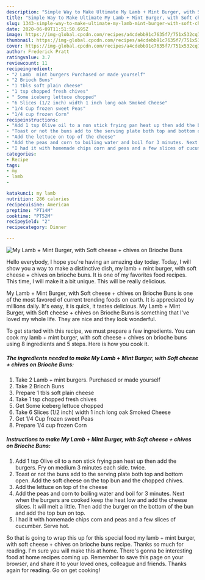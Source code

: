 ```yaml
---
description: "Simple Way to Make Ultimate My Lamb + Mint Burger, with Soft cheese + chives on Brioche Buns"
title: "Simple Way to Make Ultimate My Lamb + Mint Burger, with Soft cheese + chives on Brioche Buns"
slug: 1343-simple-way-to-make-ultimate-my-lamb-mint-burger-with-soft-cheese-chives-on-brioche-buns
date: 2020-06-09T11:51:50.695Z
image: https://img-global.cpcdn.com/recipes/a4cdebb91c7635f7/751x532cq70/my-lamb-mint-burger-with-soft-cheese-chives-on-brioche-buns-recipe-main-photo.jpg
thumbnail: https://img-global.cpcdn.com/recipes/a4cdebb91c7635f7/751x532cq70/my-lamb-mint-burger-with-soft-cheese-chives-on-brioche-buns-recipe-main-photo.jpg
cover: https://img-global.cpcdn.com/recipes/a4cdebb91c7635f7/751x532cq70/my-lamb-mint-burger-with-soft-cheese-chives-on-brioche-buns-recipe-main-photo.jpg
author: Frederick Pratt
ratingvalue: 3.7
reviewcount: 11
recipeingredient:
- "2 Lamb  mint burgers Purchased or made yourself"
- "2 Brioch Buns"
- "1 tbls soft plain cheese"
- "1 tsp chopped fresh chives"
- " Some iceberg lettuce chopped"
- "6 Slices (1/2 inch) width 1 inch long oak Smoked Cheese"
- "1/4 Cup frozen sweet Peas"
- "1/4 cup frozen Corn"
recipeinstructions:
- "Add 1 tsp Olive oil to a non stick frying pan heat up then add the burgers. Fry on medium 3 minutes each side. twice."
- "Toast or not the buns add to the serving plate both top and bottom open. Add the soft cheese on the top bun and the chopped chives."
- "Add the lettuce on top of the cheese"
- "Add the peas and corn to boiling water and boil for 3 minutes. Next when the burgers are cooked keep the heat low and add the cheese slices. It will melt a little. Then add the burger on the bottom of the bun and add the top bun on top."
- "I had it with homemade chips corn and peas and a few slices of cucumber. Serve hot."
categories:
- Recipe
tags:
- my
- lamb
- 

katakunci: my lamb  
nutrition: 286 calories
recipecuisine: American
preptime: "PT14M"
cooktime: "PT52M"
recipeyield: "2"
recipecategory: Dinner

---
```



![My Lamb + Mint Burger, with Soft cheese + chives on Brioche Buns](https://img-global.cpcdn.com/recipes/a4cdebb91c7635f7/751x532cq70/my-lamb-mint-burger-with-soft-cheese-chives-on-brioche-buns-recipe-main-photo.jpg)

Hello everybody, I hope you're having an amazing day today. Today, I will show you a way to make a distinctive dish, my lamb + mint burger, with soft cheese + chives on brioche buns. It is one of my favorites food recipes. This time, I will make it a bit unique. This will be really delicious.



My Lamb + Mint Burger, with Soft cheese + chives on Brioche Buns is one of the most favored of current trending foods on earth. It is appreciated by millions daily. It's easy, it is quick, it tastes delicious. My Lamb + Mint Burger, with Soft cheese + chives on Brioche Buns is something that I've loved my whole life. They are nice and they look wonderful.


To get started with this recipe, we must prepare a few ingredients. You can cook my lamb + mint burger, with soft cheese + chives on brioche buns using 8 ingredients and 5 steps. Here is how you cook it.

<!--inarticleads1-->

##### The ingredients needed to make My Lamb + Mint Burger, with Soft cheese + chives on Brioche Buns:

1. Take 2 Lamb + mint burgers. Purchased or made yourself
1. Take 2 Brioch Buns
1. Prepare 1 tbls soft plain cheese
1. Take 1 tsp chopped fresh chives
1. Get  Some iceberg lettuce chopped
1. Take 6 Slices (1/2 inch) width 1 inch long oak Smoked Cheese
1. Get 1/4 Cup frozen sweet Peas
1. Prepare 1/4 cup frozen Corn




<!--inarticleads2-->

##### Instructions to make My Lamb + Mint Burger, with Soft cheese + chives on Brioche Buns:

1. Add 1 tsp Olive oil to a non stick frying pan heat up then add the burgers. Fry on medium 3 minutes each side. twice.
1. Toast or not the buns add to the serving plate both top and bottom open. Add the soft cheese on the top bun and the chopped chives.
1. Add the lettuce on top of the cheese
1. Add the peas and corn to boiling water and boil for 3 minutes. Next when the burgers are cooked keep the heat low and add the cheese slices. It will melt a little. Then add the burger on the bottom of the bun and add the top bun on top.
1. I had it with homemade chips corn and peas and a few slices of cucumber. Serve hot.




So that is going to wrap this up for this special food my lamb + mint burger, with soft cheese + chives on brioche buns recipe. Thanks so much for reading. I'm sure you will make this at home. There's gonna be interesting food at home recipes coming up. Remember to save this page on your browser, and share it to your loved ones, colleague and friends. Thanks again for reading. Go on get cooking!
